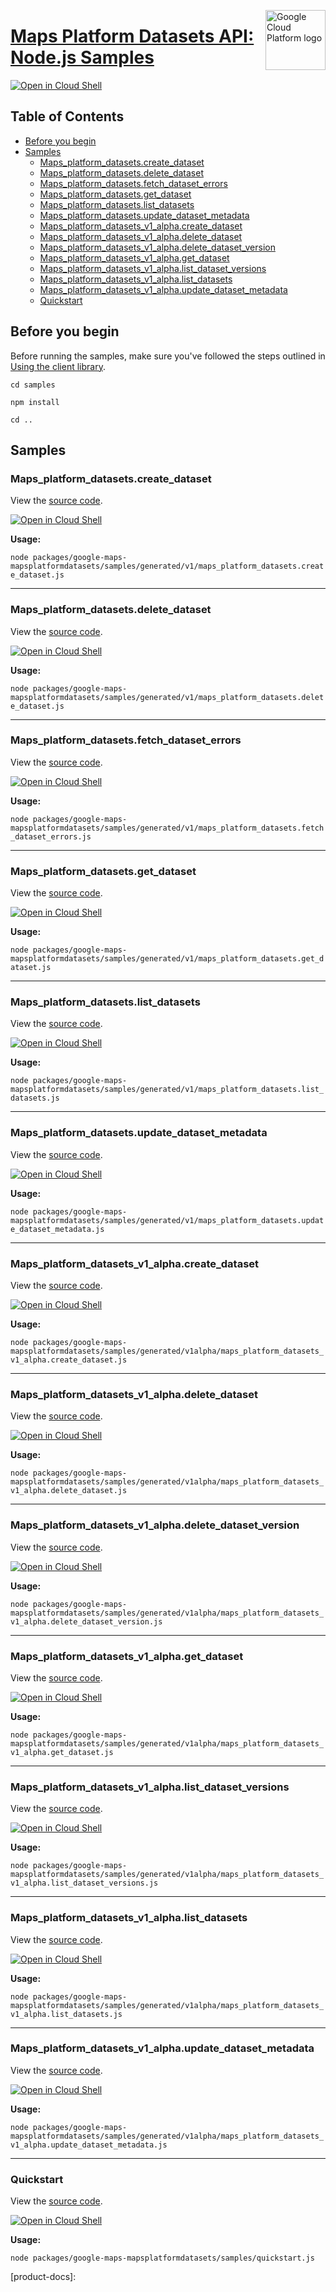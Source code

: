 [//]: # "This README.md file is auto-generated, all changes to this file will be lost."
[//]: # "To regenerate it, use `python -m synthtool`."
<img src="https://avatars2.githubusercontent.com/u/2810941?v=3&s=96" alt="Google Cloud Platform logo" title="Google Cloud Platform" align="right" height="96" width="96"/>

# [Maps Platform Datasets API: Node.js Samples](https://github.com/googleapis/google-cloud-node)

[![Open in Cloud Shell][shell_img]][shell_link]



## Table of Contents

* [Before you begin](#before-you-begin)
* [Samples](#samples)
  * [Maps_platform_datasets.create_dataset](#maps_platform_datasets.create_dataset)
  * [Maps_platform_datasets.delete_dataset](#maps_platform_datasets.delete_dataset)
  * [Maps_platform_datasets.fetch_dataset_errors](#maps_platform_datasets.fetch_dataset_errors)
  * [Maps_platform_datasets.get_dataset](#maps_platform_datasets.get_dataset)
  * [Maps_platform_datasets.list_datasets](#maps_platform_datasets.list_datasets)
  * [Maps_platform_datasets.update_dataset_metadata](#maps_platform_datasets.update_dataset_metadata)
  * [Maps_platform_datasets_v1_alpha.create_dataset](#maps_platform_datasets_v1_alpha.create_dataset)
  * [Maps_platform_datasets_v1_alpha.delete_dataset](#maps_platform_datasets_v1_alpha.delete_dataset)
  * [Maps_platform_datasets_v1_alpha.delete_dataset_version](#maps_platform_datasets_v1_alpha.delete_dataset_version)
  * [Maps_platform_datasets_v1_alpha.get_dataset](#maps_platform_datasets_v1_alpha.get_dataset)
  * [Maps_platform_datasets_v1_alpha.list_dataset_versions](#maps_platform_datasets_v1_alpha.list_dataset_versions)
  * [Maps_platform_datasets_v1_alpha.list_datasets](#maps_platform_datasets_v1_alpha.list_datasets)
  * [Maps_platform_datasets_v1_alpha.update_dataset_metadata](#maps_platform_datasets_v1_alpha.update_dataset_metadata)
  * [Quickstart](#quickstart)

## Before you begin

Before running the samples, make sure you've followed the steps outlined in
[Using the client library](https://github.com/googleapis/google-cloud-node#using-the-client-library).

`cd samples`

`npm install`

`cd ..`

## Samples



### Maps_platform_datasets.create_dataset

View the [source code](https://github.com/googleapis/google-cloud-node/blob/main/packages/google-maps-mapsplatformdatasets/samples/generated/v1/maps_platform_datasets.create_dataset.js).

[![Open in Cloud Shell][shell_img]](https://console.cloud.google.com/cloudshell/open?git_repo=https://github.com/googleapis/google-cloud-node&page=editor&open_in_editor=packages/google-maps-mapsplatformdatasets/samples/generated/v1/maps_platform_datasets.create_dataset.js,samples/README.md)

__Usage:__


`node packages/google-maps-mapsplatformdatasets/samples/generated/v1/maps_platform_datasets.create_dataset.js`


-----




### Maps_platform_datasets.delete_dataset

View the [source code](https://github.com/googleapis/google-cloud-node/blob/main/packages/google-maps-mapsplatformdatasets/samples/generated/v1/maps_platform_datasets.delete_dataset.js).

[![Open in Cloud Shell][shell_img]](https://console.cloud.google.com/cloudshell/open?git_repo=https://github.com/googleapis/google-cloud-node&page=editor&open_in_editor=packages/google-maps-mapsplatformdatasets/samples/generated/v1/maps_platform_datasets.delete_dataset.js,samples/README.md)

__Usage:__


`node packages/google-maps-mapsplatformdatasets/samples/generated/v1/maps_platform_datasets.delete_dataset.js`


-----




### Maps_platform_datasets.fetch_dataset_errors

View the [source code](https://github.com/googleapis/google-cloud-node/blob/main/packages/google-maps-mapsplatformdatasets/samples/generated/v1/maps_platform_datasets.fetch_dataset_errors.js).

[![Open in Cloud Shell][shell_img]](https://console.cloud.google.com/cloudshell/open?git_repo=https://github.com/googleapis/google-cloud-node&page=editor&open_in_editor=packages/google-maps-mapsplatformdatasets/samples/generated/v1/maps_platform_datasets.fetch_dataset_errors.js,samples/README.md)

__Usage:__


`node packages/google-maps-mapsplatformdatasets/samples/generated/v1/maps_platform_datasets.fetch_dataset_errors.js`


-----




### Maps_platform_datasets.get_dataset

View the [source code](https://github.com/googleapis/google-cloud-node/blob/main/packages/google-maps-mapsplatformdatasets/samples/generated/v1/maps_platform_datasets.get_dataset.js).

[![Open in Cloud Shell][shell_img]](https://console.cloud.google.com/cloudshell/open?git_repo=https://github.com/googleapis/google-cloud-node&page=editor&open_in_editor=packages/google-maps-mapsplatformdatasets/samples/generated/v1/maps_platform_datasets.get_dataset.js,samples/README.md)

__Usage:__


`node packages/google-maps-mapsplatformdatasets/samples/generated/v1/maps_platform_datasets.get_dataset.js`


-----




### Maps_platform_datasets.list_datasets

View the [source code](https://github.com/googleapis/google-cloud-node/blob/main/packages/google-maps-mapsplatformdatasets/samples/generated/v1/maps_platform_datasets.list_datasets.js).

[![Open in Cloud Shell][shell_img]](https://console.cloud.google.com/cloudshell/open?git_repo=https://github.com/googleapis/google-cloud-node&page=editor&open_in_editor=packages/google-maps-mapsplatformdatasets/samples/generated/v1/maps_platform_datasets.list_datasets.js,samples/README.md)

__Usage:__


`node packages/google-maps-mapsplatformdatasets/samples/generated/v1/maps_platform_datasets.list_datasets.js`


-----




### Maps_platform_datasets.update_dataset_metadata

View the [source code](https://github.com/googleapis/google-cloud-node/blob/main/packages/google-maps-mapsplatformdatasets/samples/generated/v1/maps_platform_datasets.update_dataset_metadata.js).

[![Open in Cloud Shell][shell_img]](https://console.cloud.google.com/cloudshell/open?git_repo=https://github.com/googleapis/google-cloud-node&page=editor&open_in_editor=packages/google-maps-mapsplatformdatasets/samples/generated/v1/maps_platform_datasets.update_dataset_metadata.js,samples/README.md)

__Usage:__


`node packages/google-maps-mapsplatformdatasets/samples/generated/v1/maps_platform_datasets.update_dataset_metadata.js`


-----




### Maps_platform_datasets_v1_alpha.create_dataset

View the [source code](https://github.com/googleapis/google-cloud-node/blob/main/packages/google-maps-mapsplatformdatasets/samples/generated/v1alpha/maps_platform_datasets_v1_alpha.create_dataset.js).

[![Open in Cloud Shell][shell_img]](https://console.cloud.google.com/cloudshell/open?git_repo=https://github.com/googleapis/google-cloud-node&page=editor&open_in_editor=packages/google-maps-mapsplatformdatasets/samples/generated/v1alpha/maps_platform_datasets_v1_alpha.create_dataset.js,samples/README.md)

__Usage:__


`node packages/google-maps-mapsplatformdatasets/samples/generated/v1alpha/maps_platform_datasets_v1_alpha.create_dataset.js`


-----




### Maps_platform_datasets_v1_alpha.delete_dataset

View the [source code](https://github.com/googleapis/google-cloud-node/blob/main/packages/google-maps-mapsplatformdatasets/samples/generated/v1alpha/maps_platform_datasets_v1_alpha.delete_dataset.js).

[![Open in Cloud Shell][shell_img]](https://console.cloud.google.com/cloudshell/open?git_repo=https://github.com/googleapis/google-cloud-node&page=editor&open_in_editor=packages/google-maps-mapsplatformdatasets/samples/generated/v1alpha/maps_platform_datasets_v1_alpha.delete_dataset.js,samples/README.md)

__Usage:__


`node packages/google-maps-mapsplatformdatasets/samples/generated/v1alpha/maps_platform_datasets_v1_alpha.delete_dataset.js`


-----




### Maps_platform_datasets_v1_alpha.delete_dataset_version

View the [source code](https://github.com/googleapis/google-cloud-node/blob/main/packages/google-maps-mapsplatformdatasets/samples/generated/v1alpha/maps_platform_datasets_v1_alpha.delete_dataset_version.js).

[![Open in Cloud Shell][shell_img]](https://console.cloud.google.com/cloudshell/open?git_repo=https://github.com/googleapis/google-cloud-node&page=editor&open_in_editor=packages/google-maps-mapsplatformdatasets/samples/generated/v1alpha/maps_platform_datasets_v1_alpha.delete_dataset_version.js,samples/README.md)

__Usage:__


`node packages/google-maps-mapsplatformdatasets/samples/generated/v1alpha/maps_platform_datasets_v1_alpha.delete_dataset_version.js`


-----




### Maps_platform_datasets_v1_alpha.get_dataset

View the [source code](https://github.com/googleapis/google-cloud-node/blob/main/packages/google-maps-mapsplatformdatasets/samples/generated/v1alpha/maps_platform_datasets_v1_alpha.get_dataset.js).

[![Open in Cloud Shell][shell_img]](https://console.cloud.google.com/cloudshell/open?git_repo=https://github.com/googleapis/google-cloud-node&page=editor&open_in_editor=packages/google-maps-mapsplatformdatasets/samples/generated/v1alpha/maps_platform_datasets_v1_alpha.get_dataset.js,samples/README.md)

__Usage:__


`node packages/google-maps-mapsplatformdatasets/samples/generated/v1alpha/maps_platform_datasets_v1_alpha.get_dataset.js`


-----




### Maps_platform_datasets_v1_alpha.list_dataset_versions

View the [source code](https://github.com/googleapis/google-cloud-node/blob/main/packages/google-maps-mapsplatformdatasets/samples/generated/v1alpha/maps_platform_datasets_v1_alpha.list_dataset_versions.js).

[![Open in Cloud Shell][shell_img]](https://console.cloud.google.com/cloudshell/open?git_repo=https://github.com/googleapis/google-cloud-node&page=editor&open_in_editor=packages/google-maps-mapsplatformdatasets/samples/generated/v1alpha/maps_platform_datasets_v1_alpha.list_dataset_versions.js,samples/README.md)

__Usage:__


`node packages/google-maps-mapsplatformdatasets/samples/generated/v1alpha/maps_platform_datasets_v1_alpha.list_dataset_versions.js`


-----




### Maps_platform_datasets_v1_alpha.list_datasets

View the [source code](https://github.com/googleapis/google-cloud-node/blob/main/packages/google-maps-mapsplatformdatasets/samples/generated/v1alpha/maps_platform_datasets_v1_alpha.list_datasets.js).

[![Open in Cloud Shell][shell_img]](https://console.cloud.google.com/cloudshell/open?git_repo=https://github.com/googleapis/google-cloud-node&page=editor&open_in_editor=packages/google-maps-mapsplatformdatasets/samples/generated/v1alpha/maps_platform_datasets_v1_alpha.list_datasets.js,samples/README.md)

__Usage:__


`node packages/google-maps-mapsplatformdatasets/samples/generated/v1alpha/maps_platform_datasets_v1_alpha.list_datasets.js`


-----




### Maps_platform_datasets_v1_alpha.update_dataset_metadata

View the [source code](https://github.com/googleapis/google-cloud-node/blob/main/packages/google-maps-mapsplatformdatasets/samples/generated/v1alpha/maps_platform_datasets_v1_alpha.update_dataset_metadata.js).

[![Open in Cloud Shell][shell_img]](https://console.cloud.google.com/cloudshell/open?git_repo=https://github.com/googleapis/google-cloud-node&page=editor&open_in_editor=packages/google-maps-mapsplatformdatasets/samples/generated/v1alpha/maps_platform_datasets_v1_alpha.update_dataset_metadata.js,samples/README.md)

__Usage:__


`node packages/google-maps-mapsplatformdatasets/samples/generated/v1alpha/maps_platform_datasets_v1_alpha.update_dataset_metadata.js`


-----




### Quickstart

View the [source code](https://github.com/googleapis/google-cloud-node/blob/main/packages/google-maps-mapsplatformdatasets/samples/quickstart.js).

[![Open in Cloud Shell][shell_img]](https://console.cloud.google.com/cloudshell/open?git_repo=https://github.com/googleapis/google-cloud-node&page=editor&open_in_editor=packages/google-maps-mapsplatformdatasets/samples/quickstart.js,samples/README.md)

__Usage:__


`node packages/google-maps-mapsplatformdatasets/samples/quickstart.js`






[shell_img]: https://gstatic.com/cloudssh/images/open-btn.png
[shell_link]: https://console.cloud.google.com/cloudshell/open?git_repo=https://github.com/googleapis/google-cloud-node&page=editor&open_in_editor=samples/README.md
[product-docs]: 
